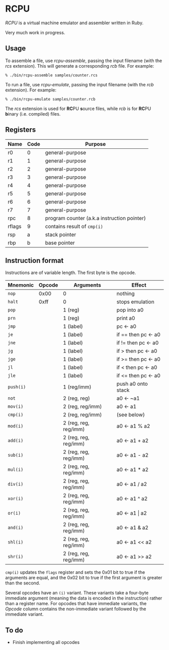 # RCPU

_RCPU_ is a virtual machine emulator and assembler written in Ruby.

Very much work in progress.

## Usage

To assemble a file, use _rcpu-assemble_, passing the input filename (with the _rcs_ extension). This will generate a corresponding _rcb_ file. For example:

	% ./bin/rcpu-assemble samples/counter.rcs

To run a file, use _rcpu-emulate_, passing the input filename (with the _rcb_ extension). For example:

	% ./bin/rcpu-emulate samples/counter.rcb

The _rcs_ extension is used for **RC**PU **s**ource files, while _rcb_ is for **RC**PU **b**inary (i.e. compiled) files.

## Registers

| Name   | Code | Purpose
| ------ | ---- | -------
| r0     | 0    | general-purpose
| r1     | 1    | general-purpose
| r2     | 2    | general-purpose
| r3     | 3    | general-purpose
| r4     | 4    | general-purpose
| r5     | 5    | general-purpose
| r6     | 6    | general-purpose
| r7     | 7    | general-purpose
| rpc    | 8    | program counter (a.k.a instruction pointer)
| rflags | 9    | contains result of `cmp(i)`
| rsp    | a    | stack pointer
| rbp    | b    | base pointer

## Instruction format

Instructions are of variable length. The first byte is the opcode.

| Mnemonic  | Opcode | Arguments             | Effect
| --------- | ------ | --------------------- | ------
| `nop`     | 0x00   | 0                     | nothing
| `halt`    | 0xff   | 0                     | stops emulation
| `pop`     |        | 1 (reg)               | pop into a0
| `prn`     |        | 1 (reg)               | print a0
| `jmp`     |        | 1 (label)             | pc ← a0
| `je`      |        | 1 (label)             | if == then pc ← a0
| `jne`     |        | 1 (label)             | if != then pc ← a0
| `jg`      |        | 1 (label)             | if >  then pc ← a0
| `jge`     |        | 1 (label)             | if >= then pc ← a0
| `jl`      |        | 1 (label)             | if <  then pc ← a0
| `jle`     |        | 1 (label)             | if <= then pc ← a0
| `push(i)` |        | 1 (reg/imm)           | push a0 onto stack
| `not`     |        | 2 (reg, reg)          | a0 ← ~a1
| `mov(i)`  |        | 2 (reg, reg/imm)      | a0 ← a1
| `cmp(i)`  |        | 2 (reg, reg/imm)      | (see below)
| `mod(i)`  |        | 2 (reg, reg, reg/imm) | a0 ← a1 % a2
| `add(i)`  |        | 2 (reg, reg, reg/imm) | a0 ← a1 + a2
| `sub(i)`  |        | 2 (reg, reg, reg/imm) | a0 ← a1 - a2
| `mul(i)`  |        | 2 (reg, reg, reg/imm) | a0 ← a1 * a2
| `div(i)`  |        | 2 (reg, reg, reg/imm) | a0 ← a1 / a2
| `xor(i)`  |        | 2 (reg, reg, reg/imm) | a0 ← a1 ^ a2
| `or(i)`   |        | 2 (reg, reg, reg/imm) | a0 ← a1 \| a2
| `and(i)`  |        | 2 (reg, reg, reg/imm) | a0 ← a1 & a2
| `shl(i)`  |        | 2 (reg, reg, reg/imm) | a0 ← a1 << a2
| `shr(i)`  |        | 2 (reg, reg, reg/imm) | a0 ← a1 >> a2

`cmp(i)` updates the `flags` register and sets the 0x01 bit to true if the arguments are equal, and the 0x02 bit to true if the first argument is greater than the second.

Several opcodes have an `(i)` variant. These variants take a four-byte immediate argument (meaning the data is encoded in the instruction) rather than a register name. For opcodes that have immediate variants, the _Opcode_ column contains the non-immediate variant followed by the immediate variant.

## To do

* Finish implementing all opcodes
